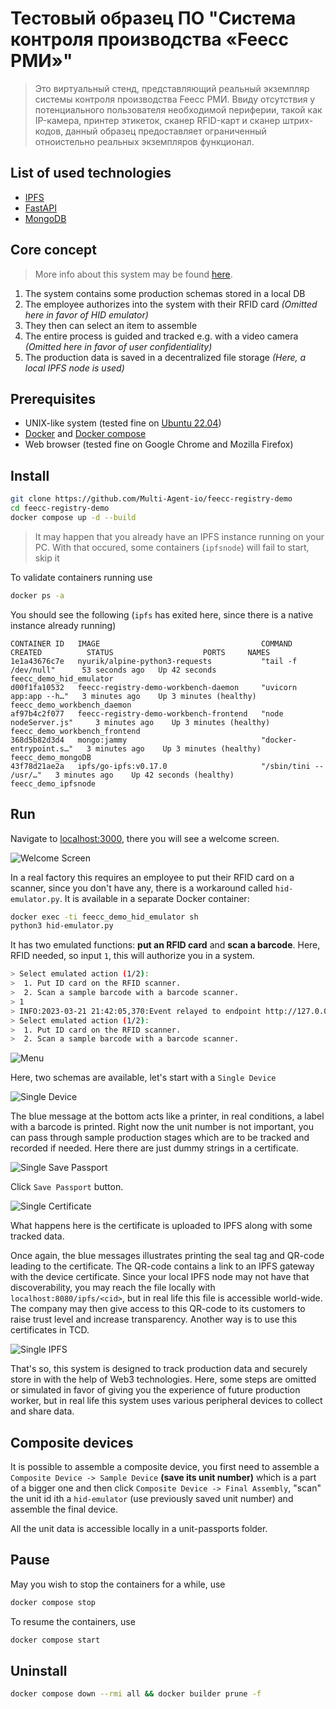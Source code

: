 # Тестовый образец ПО "Система контроля производства «Feecc РМИ»"

> Это виртуальный стенд, представляющий реальный экземпляр системы контроля производства Feecc РМИ. Ввиду отсутствия у
> потенциального пользователя необходимой периферии, такой как IP-камера, принтер этикеток, сканер RFID-карт и сканер 
> штрих-кодов, данный образец предоставляет ограниченный отноистельно реальных экземпляров функционал.

## List of used technologies
- [IPFS](https://ipfs.tech/)
- [FastAPI](https://fastapi.tiangolo.com/)
- [MongoDB](https://www.mongodb.com/)


## Core concept
> More info about this system may be found [here](https://multi-agent.io/projects/feecc/).

1. The system contains some production schemas stored in a local DB
2. The employee authorizes into the system with their RFID card *(Omitted here in favor of HID emulator)*
3. They then can select an item to assemble
4. The entire process is guided and tracked e.g. with a video camera *(Omitted here in favor of user confidentiality)*
5. The production data is saved in a decentralized file storage *(Here, a local IPFS node is used)*

## Prerequisites
- UNIX-like system (tested fine on [Ubuntu 22.04](https://releases.ubuntu.com/jammy/))
- [Docker](https://docs.docker.com/engine/install/ubuntu/) and [Docker compose](https://docs.docker.com/compose/)
- Web browser (tested fine on Google Chrome and Mozilla Firefox)

## Install
```bash
git clone https://github.com/Multi-Agent-io/feecc-registry-demo
cd feecc-registry-demo
docker compose up -d --build
```

> It may happen that you already have an IPFS instance running on your PC. With that occured, 
> some containers (`ipfsnode`) will fail to start, skip it

To validate containers running use 
```bash
docker ps -a
```

You should see the following (`ipfs` has exited here, since there is a native instance already running)
```log
CONTAINER ID   IMAGE                                    COMMAND                  CREATED          STATUS                    PORTS     NAMES
1e1a43676c7e   nyurik/alpine-python3-requests           "tail -f /dev/null"      53 seconds ago   Up 42 seconds                       feecc_demo_hid_emulator
d00f1fa10532   feecc-registry-demo-workbench-daemon     "uvicorn app:app --h…"   3 minutes ago    Up 3 minutes (healthy)              feecc_demo_workbench_daemon
af97b4c2f077   feecc-registry-demo-workbench-frontend   "node nodeServer.js"     3 minutes ago    Up 3 minutes (healthy)              feecc_demo_workbench_frontend
368d5b82d3d4   mongo:jammy                              "docker-entrypoint.s…"   3 minutes ago    Up 3 minutes (healthy)              feecc_demo_mongoDB
43f78d21ae2a   ipfs/go-ipfs:v0.17.0                     "/sbin/tini -- /usr/…"   3 minutes ago    Up 42 seconds (healthy)             feecc_demo_ipfsnode
```

## Run
Navigate to [localhost:3000](http://localhost:3000), there you will see a welcome screen.

![Welcome Screen](media/welcome_screen.png)

In a real factory this requires an employee to put their RFID card on a scanner, since you don't have any, there is a 
workaround called `hid-emulator.py`. It is available in a separate Docker container:

```bash
docker exec -ti feecc_demo_hid_emulator sh
python3 hid-emulator.py
```

It has two emulated functions: **put an RFID card** and **scan a barcode**. Here, RFID needed, so input `1`, this will
authorize you in a system.

```bash
> Select emulated action (1/2): 
>  1. Put ID card on the RFID scanner.
>  2. Scan a sample barcode with a barcode scanner.
> 1
> INFO:2023-03-21 21:42:05,370:Event relayed to endpoint http://127.0.0.1:5000/workbench/hid-event
> Select emulated action (1/2): 
>  1. Put ID card on the RFID scanner.
>  2. Scan a sample barcode with a barcode scanner.

```

![Menu](media/menu.png)

Here, two schemas are available, let's start with a `Single Device`

![Single Device](media/single_device.png)

The blue message at the bottom acts like a printer, in real conditions, a label with a barcode is printed. Right now
the unit number is not important, you can pass through sample production stages which are to be tracked and recorded if
needed. Here there are just dummy strings in a certificate.

![Single Save Passport](media/single_save_passport.png)

Сlick `Save Passport` button.

![Single Certificate](media/single_certificate.png)


What happens here is the certificate is uploaded to IPFS along with some tracked data.

Once again, the blue messages illustrates printing the seal tag and QR-code leading to the certificate. 
The QR-code contains a link to an IPFS gateway with the device certificate. Since your local IPFS node may not have that
discoverability, you may reach the file locally with `localhost:8080/ipfs/<cid>`, but in real life this file is accessible
world-wide. The company may then give access to this QR-code to its customers to raise trust level and increase transparency.
Another way is to use this certificates in TCD.

![Single IPFS](media/single_ipfs.png)

That's so, this system is designed to track production data and securely store in with the help of Web3 technologies.
Here, some steps are omitted or simulated in favor of giving you the experience of future production worker, but in real
life this system uses various peripheral devices to collect and share data.

## Composite devices

It is possible to assemble a composite device, you first need to assemble a `Composite Device -> Sample Device` **(save its unit number)** 
which is a part of a bigger one and then click `Composite Device -> Final Assembly`, "scan" the unit id ith a `hid-emulator` 
(use previously saved unit number) and assemble the final device. 

All the unit data is accessible locally in a unit-passports folder.

## Pause

May you wish to stop the containers for a while, use
```bash
docker compose stop
```
To resume the containers, use
```bash
docker compose start
```

## Uninstall

```bash
docker compose down --rmi all && docker builder prune -f
```
